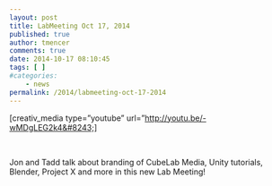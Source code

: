 ```yaml
---
layout: post
title: LabMeeting Oct 17, 2014
published: true
author: tmencer
comments: true
date: 2014-10-17 08:10:45
tags: [ ]
#categories:
    - news
permalink: /2014/labmeeting-oct-17-2014
---
```

[creativ_media type=&#8221;youtube&#8221; url=&#8221;http://youtu.be/-wMDgLEG2k4&#8243;]

&nbsp;

Jon and Tadd talk about branding of CubeLab Media, Unity tutorials, Blender, Project X and more in this new Lab Meeting!

&nbsp;